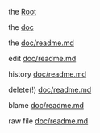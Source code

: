 the [Root](/../../)

the [doc](./)

the [doc/readme.md](./readme.md)

edit [doc/readme.md](/../../edit/master/doc/readme.md) 

history [doc/readme.md](/../../commits/master/doc/readme.mdd) 

delete(!) [doc/readme.md](/../../delete/master/doc/readme.md)

blame [doc/readme.md](/../../blame/master/doc/readme.md)

raw file [doc/readme.md](/../../raw/master/doc/readme.md) 
